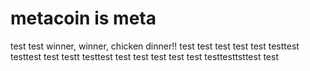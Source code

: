 # metacoin is meta

test
test
winner, winner, chicken dinner!!
test
test
test
test
test
testtest
testtest
test
testt
testtest
test
test
test
test
test
testtesttsttest
test
